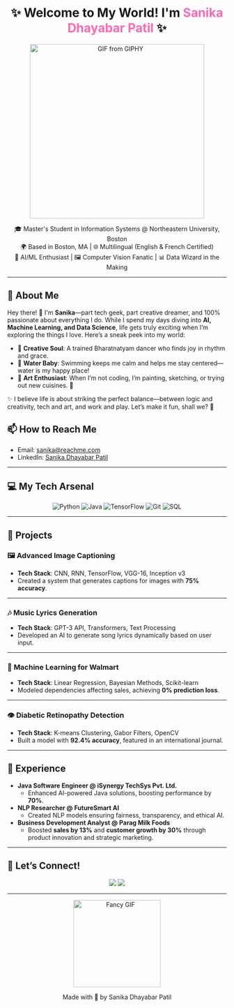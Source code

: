 <h1 align="center">✨ Welcome to My World! I'm <span style="color: #ff69b4;">Sanika Dhayabar Patil</span> ✨</h1>

<p align="center">
  <a href="https://giphy.com/gifs/content-jasper-ai-5k5vZwRFZR5aZeniqb" target="_blank">
    <img src="https://media.giphy.com/media/5k5vZwRFZR5aZeniqb/giphy.gif" alt="GIF from GIPHY" width="400">
  </a>
</p>

<p align="center">
  🎓 Master's Student in Information Systems @ Northeastern University, Boston <br>
  🌍 Based in Boston, MA | 🌐 Multilingual (English & French Certified) <br>
  🚀 AI/ML Enthusiast | 🖼️ Computer Vision Fanatic | 📊 Data Wizard in the Making <br>
</p>

---

## 🎯 About Me  
Hey there! 👋 I'm **Sanika**—part tech geek, part creative dreamer, and 100% passionate about everything I do. While I spend my days diving into **AI, Machine Learning, and Data Science**, life gets truly exciting when I’m exploring the things I love. Here’s a sneak peek into my world:

- 💃 **Creative Soul**: A trained Bharatnatyam dancer who finds joy in rhythm and grace.  
- 🌊 **Water Baby**: Swimming keeps me calm and helps me stay centered—water is my happy place!  
- 🎨 **Art Enthusiast**: When I’m not coding, I’m painting, sketching, or trying out new cuisines. 🍕
  
✨ I believe life is about striking the perfect balance—between logic and creativity, tech and art, and work and play. Let’s make it fun, shall we? 🚀

## 📫 How to Reach Me
- Email: [sanika@reachme.com](mailto:sanikadhayabar@gmail.com)
- LinkedIn: [Sanika Dhayabar Patil](https://www.linkedin.com/in/sanika-dhayabar-patil/)

---

## 💻 **My Tech Arsenal**
<p align="center">
  <img src="https://img.icons8.com/color/48/000000/python.png" alt="Python" />
  <img src="https://img.icons8.com/color/48/000000/java-coffee-cup-logo.png" alt="Java" />
  <img src="https://img.icons8.com/color/48/000000/tensorflow.png" alt="TensorFlow" />
  <img src="https://img.icons8.com/color/48/000000/git.png" alt="Git" />
  <img src="https://img.icons8.com/color/48/000000/mysql-logo.png" alt="SQL" /> 
</p>

---

## 🚀 **Projects**
### 🖼️ **Advanced Image Captioning**
- **Tech Stack**: CNN, RNN, TensorFlow, VGG-16, Inception v3  
- Created a system that generates captions for images with **75% accuracy**.

---

### 🎶 **Music Lyrics Generation**
- **Tech Stack**: GPT-3 API, Transformers, Text Processing  
- Developed an AI to generate song lyrics dynamically based on user input.

---

### 🛒 **Machine Learning for Walmart**
- **Tech Stack**: Linear Regression, Bayesian Methods, Scikit-learn  
- Modeled dependencies affecting sales, achieving **0% prediction loss**.

---

### 👁️ **Diabetic Retinopathy Detection**
- **Tech Stack**: K-means Clustering, Gabor Filters, OpenCV  
- Built a model with **92.4% accuracy**, featured in an international journal.

---

## 🌟 **Experience**
- **Java Software Engineer @ iSynergy TechSys Pvt. Ltd.**
  - Enhanced AI-powered Java solutions, boosting performance by **70%**.  
- **NLP Researcher @ FutureSmart AI**
  - Created NLP models ensuring fairness, transparency, and ethical AI.
- **Business Development Analyst @ Parag Milk Foods**
  - Boosted **sales by 13%** and **customer growth by 30%** through product innovation and strategic marketing.

---

## 🌈 **Let’s Connect!**
<p align="center">
  <a href="[https://www.linkedin.com/in/sanika-dhayabar-patil/](https://www.linkedin.com/in/sanika-dhayabar-patil/)" target="_blank"><img src="https://img.shields.io/badge/-LinkedIn-blue?style=for-the-badge&logo=linkedin&logoColor=white" /></a>
  <a href="mailto:sanikadhaybar@gmail.com"><img src="https://img.shields.io/badge/-Email-red?style=for-the-badge&logo=gmail&logoColor=white" /></a>
</p>

---

<p align="center">
  <img src="https://media.giphy.com/media/jpVnC65DmYeyRL4LHS/giphy.gif" alt="Fancy GIF" width="200"/>  
</p>

<p align="center">Made with 💖 by Sanika Dhayabar Patil</p>
